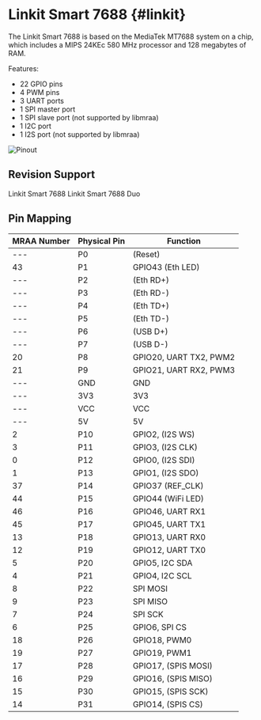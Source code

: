 Linkit Smart 7688    {#linkit}
=================

The Linkit Smart 7688 is based on the MediaTek MT7688 system on a chip, which
includes a MIPS 24KEc 580 MHz processor and 128 megabytes of RAM.

Features:
 * 22 GPIO pins
 * 4 PWM pins
 * 3 UART ports
 * 1 SPI master port
 * 1 SPI slave port (not supported by libmraa)
 * 1 I2C port
 * 1 I2S port (not supported by libmraa)

![Pinout](http://www.cnx-software.com/wp-content/uploads/2015/12/Link_Smart_7688_Pinout.png)


Revision Support
----------------
Linkit Smart 7688
Linkit Smart 7688 Duo


Pin Mapping
-----------

| MRAA Number | Physical Pin | Function               |
|-------------|--------------|------------------------|
| ---         | P0           | (Reset)                |
| 43          | P1           | GPIO43 (Eth LED)       |
| ---         | P2           | (Eth RD+)              |
| ---         | P3           | (Eth RD-)              |
| ---         | P4           | (Eth TD+)              |
| ---         | P5           | (Eth TD-)              |
| ---         | P6           | (USB D+)               |
| ---         | P7           | (USB D-)               |
| 20          | P8           | GPIO20, UART TX2, PWM2 |
| 21          | P9           | GPIO21, UART RX2, PWM3 |
| ---         | GND          | GND                    |
| ---         | 3V3          | 3V3                    |
| ---         | VCC          | VCC                    |
| ---         | 5V           | 5V                     |
| 2           | P10          | GPIO2, (I2S WS)        |
| 3           | P11          | GPIO3, (I2S CLK)       |
| 0           | P12          | GPIO0, (I2S SDI)       |
| 1           | P13          | GPIO1, (I2S SDO)       |
| 37          | P14          | GPIO37 (REF_CLK)       |
| 44          | P15          | GPIO44 (WiFi LED)      |
| 46          | P16          | GPIO46, UART RX1       |
| 45          | P17          | GPIO45, UART TX1       |
| 13          | P18          | GPIO13, UART RX0       |
| 12          | P19          | GPIO12, UART TX0       |
| 5           | P20          | GPIO5, I2C SDA         |
| 4           | P21          | GPIO4, I2C SCL         |
| 8           | P22          | SPI MOSI               |
| 9           | P23          | SPI MISO               |
| 7           | P24          | SPI SCK                |
| 6           | P25          | GPIO6, SPI CS          |
| 18          | P26          | GPIO18, PWM0           |
| 19          | P27          | GPIO19, PWM1           |
| 17          | P28          | GPIO17, (SPIS MOSI)    |
| 16          | P29          | GPIO16, (SPIS MISO)    |
| 15          | P30          | GPIO15, (SPIS SCK)     |
| 14          | P31          | GPIO14, (SPIS CS)      |
